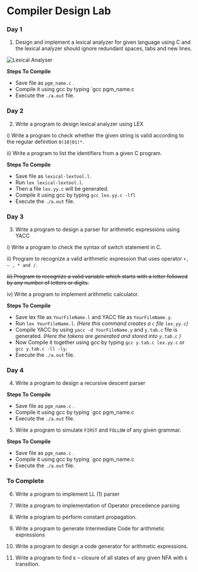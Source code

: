 Compiler Design Lab
===================

### Day 1
1. Design and implement a lexical analyzer for given language using C and the lexical analyzer should ignore redundant spaces, tabs and new lines.

![Lexical Analyser](https://raw.githubusercontent.com/beingfranklin/Compiler-Design-Lab/master/LexicalAnalyser.png)


**Steps To Compile**
* Save file as `pgm_name.c` .
* Compile it using gcc by typing `gcc pgm_name.c
* Execute the `./a.out` file.

### Day 2
2. Write a program to design lexical analyzer using LEX

i) Write a program to check whether the given string is valid according to the regular definition   `0(10|01)*`.

ii) Write a program to list the identifiers from a given C program.

**Steps To Compile**
* Save file as `lexical-lextool.l`.
* Run `lex lexical-lextool.l`.
* Then a file `lex.yy.c` will be generated.
* Compile it using gcc by typing `gcc lex.yy.c -lfl`
* Execute the `./a.out` file.


### Day 3

3. Write a program to design a parser for arithmetic expressions using YACC

i) Write a program to check the syntax of switch statement in C.

ii) Program to recognize a valid arithmetic expression that uses operator `+, – , * and /`.

~~iii) Program to recognize a valid variable which starts with a letter followed by any   number of letters or digits.~~

iv) Write a program to implement arithmetic calculator.


**Steps To Compile**

* Save lex file as `YourFileName.l` and YACC file as `YourFileName.y`.
* Run `lex YourFileName.l`. *(Here this command creates a `c` file `lex.yy.c`)*
* Compile YACC by using `yacc -d YourFileName.y` and `y.tab.c` file is generated. *(Here the tokens are generated and stored into `y.tab.c` )*
* Now Compile it together using gcc by typing `gcc y.tab.c lex.yy.c` or  `gcc y.tab.c -ll -ly`.
* Execute the `./a.out` file.

### Day 4

4. Write a program to design a recursive descent parser

**Steps To Compile**
* Save file as `pgm_name.c` .
* Compile it using gcc by typing `gcc pgm_name.c
* Execute the `./a.out` file.

5. Write a program to simulate `FIRST` and `FOLLOW` of any given grammar.

**Steps To Compile**
* Save file as `pgm_name.c` .
* Compile it using gcc by typing `gcc pgm_name.c
* Execute the `./a.out` file.

### To Complete

6. Write a program to implement LL (1) parser

7. Write a program to implementation of Operator precedence parsing 

8. Write a program to perform constant propagation.

9. Write a program to generate Intermediate Code for arithmetic expressions

10. Write a program to design a code generator for arithmetic expressions.

11. Write a program to find ε – closure of all states of any given NFA with ε transition.
